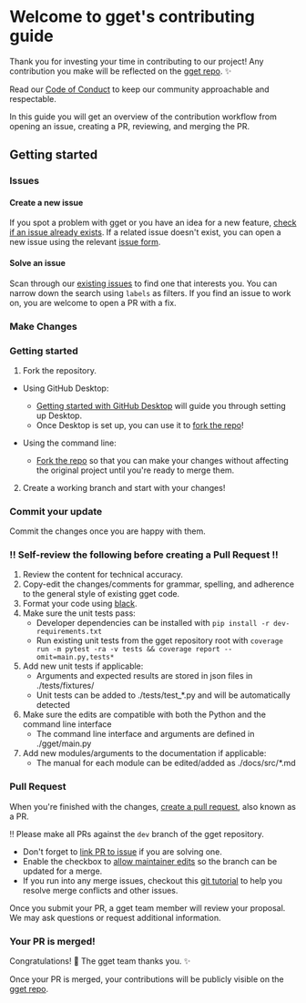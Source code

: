 # Welcome to gget's contributing guide <!-- omit in toc -->

Thank you for investing your time in contributing to our project! Any contribution you make will be reflected on the [gget repo](https://github.com/pachterlab/gget). ✨

Read our [Code of Conduct](./CODE_OF_CONDUCT.md) to keep our community approachable and respectable.

In this guide you will get an overview of the contribution workflow from opening an issue, creating a PR, reviewing, and merging the PR.

## Getting started

### Issues

#### Create a new issue

If you spot a problem with gget or you have an idea for a new feature, [check if an issue already exists](https://github.com/pachterlab/gget/issues). If a related issue doesn't exist, you can open a new issue using the relevant [issue form](https://github.com/pachterlab/gget/issues/new/choose).

#### Solve an issue

Scan through our [existing issues](https://github.com/pachterlab/gget/issues) to find one that interests you. You can narrow down the search using `labels` as filters. If you find an issue to work on, you are welcome to open a PR with a fix.

### Make Changes

### Getting started

1. Fork the repository.
- Using GitHub Desktop:
  - [Getting started with GitHub Desktop](https://docs.github.com/en/desktop/installing-and-configuring-github-desktop/getting-started-with-github-desktop) will guide you through setting up Desktop.
  - Once Desktop is set up, you can use it to [fork the repo](https://docs.github.com/en/desktop/contributing-and-collaborating-using-github-desktop/cloning-and-forking-repositories-from-github-desktop)!

- Using the command line:
  - [Fork the repo](https://docs.github.com/en/github/getting-started-with-github/fork-a-repo#fork-an-example-repository) so that you can make your changes without affecting the original project until you're ready to merge them.

2. Create a working branch and start with your changes!

### Commit your update

Commit the changes once you are happy with them.

### ‼️ Self-review the following before creating a Pull Request ‼️

1. Review the content for technical accuracy.
2. Copy-edit the changes/comments for grammar, spelling, and adherence to the general style of existing gget code.
3. Format your code using [black](https://black.readthedocs.io/en/stable/getting_started.html).
4. Make sure the unit tests pass:
    - Developer dependencies can be installed with `pip install -r dev-requirements.txt`
    - Run existing unit tests from the gget repository root with `coverage run -m pytest -ra -v tests && coverage report --omit=main.py,tests*`
5. Add new unit tests if applicable:
    - Arguments and expected results are stored in json files in ./tests/fixtures/
    - Unit tests can be added to ./tests/test_*.py and will be automatically detected
6. Make sure the edits are compatible with both the Python and the command line interface
    - The command line interface and arguments are defined in ./gget/main.py
8. Add new modules/arguments to the documentation if applicable:
    - The manual for each module can be edited/added as ./docs/src/*.md

### Pull Request

When you're finished with the changes, [create a pull request](https://docs.github.com/en/pull-requests/collaborating-with-pull-requests/proposing-changes-to-your-work-with-pull-requests/creating-a-pull-request), also known as a PR.

‼️ Please make all PRs against the `dev` branch of the gget repository. 

- Don't forget to [link PR to issue](https://docs.github.com/en/issues/tracking-your-work-with-issues/linking-a-pull-request-to-an-issue) if you are solving one.
- Enable the checkbox to [allow maintainer edits](https://docs.github.com/en/github/collaborating-with-issues-and-pull-requests/allowing-changes-to-a-pull-request-branch-created-from-a-fork) so the branch can be updated for a merge.
- If you run into any merge issues, checkout this [git tutorial](https://github.com/skills/resolve-merge-conflicts) to help you resolve merge conflicts and other issues.

Once you submit your PR, a gget team member will review your proposal. We may ask questions or request additional information.

### Your PR is merged!

Congratulations! 🎉	 The gget team thanks you. ✨

Once your PR is merged, your contributions will be publicly visible on the [gget repo](https://github.com/pachterlab/gget).
